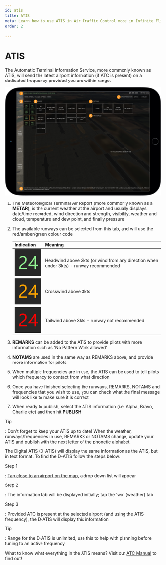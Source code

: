 ```yaml
---
id: atis
title: ATIS
meta: Learn how to use ATIS in Air Traffic Control mode in Infinite Flight.
order: 2

---
```


# ATIS

The Automatic Terminal Information Service, more commonly known as ATIS, will send the latest airport information (if ATC is present) on a dedicated frequency provided you are within range. 



![ATIS Page](_images/manual/frames/atc-atis.png)



1. The Meteorological Terminal Air Report (more commonly known as a **METAR**), is the current weather at the airport and usually displays date/time recorded, wind direction and strength, visibility, weather and cloud, temperature and dew point, and finally pressure


2. The available runways can be selected from this tab, and will use the red/amber/green colour code

   | Indication                               | Meaning                                  |
   | ---------------------------------------- | ---------------------------------------- |
   | ![](_images/manual/tables/weather-green.png) | Headwind above 3kts (or wind from any direction when under 3kts) - runway recommended |
   | ![](_images/manual/tables/weather-orange.png) | Crosswind above 3kts                     |
   | ![](_images/manual/tables/weather-red.png) | Tailwind above 3kts - runway not recommended |

3. **REMARKS** can be added to the ATIS to provide pilots with more information such as 'No Pattern Work allowed'


4. **NOTAMS** are used in the same way as REMARKS above, and provide more information for pilots


5. When multiple frequencies are in use, the ATIS can be used to tell pilots which frequency to contact from what direction


6. Once you have finished selecting the runways, REMARKS, NOTAMS and frequencies that you wish to use, you can check what the final message will look like to make sure it is correct


7. When ready to publish, select the ATIS information (i.e. Alpha, Bravo, Charlie etc) and then hit **PUBLISH**




Tip

: Don't forget to keep your ATIS up to date! When the weather, runways/frequencies in use, REMARKS or NOTAMS change, update your ATIS and publish with the next letter of the phonetic alphabet



The Digital ATIS (D-ATIS) will display the same information as the ATIS, but in text format. To find the D-ATIS follow the steps below:



Step 1

: [Tap close to an airport on the map](/guide/getting-started/pilot-user-interface/flight-planning#getting-more-from-your-map-and-mini-map), a drop down list will appear

 

Step 2

: The information tab will be displayed initially; tap the 'wx' (weather) tab



Step 3

: Provided ATC is present at the selected airport (and using the ATIS frequency), the D-ATIS will display this information 



Tip

: Range for the D-ATIS is unlimited, use this to help with planning before tuning to an active frequency



What to know what everything in the ATIS means? Visit our [ATC Manual](/guide/atc-manual/4.-atis/4.1-atis#4.1-atis) to find out!